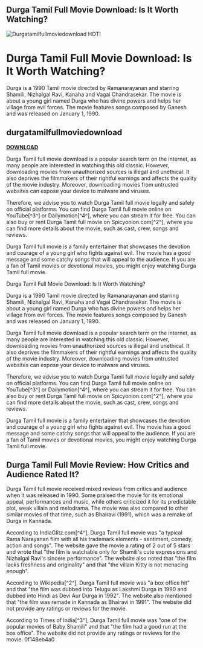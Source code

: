 ## Durga Tamil Full Movie Download: Is It Worth Watching?

 
![Durgatamilfullmoviedownload HOT!](https://img1.hotstarext.com/image/upload/f_auto,t_hcdl/sources/r1/cms/prod/old_images/MOVIE/9909/1000099909/1000099909-h)

 
# Durga Tamil Full Movie Download: Is It Worth Watching?
 
Durga is a 1990 Tamil movie directed by Ramanarayanan and starring Shamili, Nizhalgal Ravi, Kanaha and Vagai Chandrasekar. The movie is about a young girl named Durga who has divine powers and helps her village from evil forces. The movie features songs composed by Ganesh and was released on January 1, 1990.
 
## durgatamilfullmoviedownload


[**DOWNLOAD**](https://www.google.com/url?q=https%3A%2F%2Ftlniurl.com%2F2tL5MT&sa=D&sntz=1&usg=AOvVaw1bNPXGTVZ9rk1lzV8e3mjh)

 
Durga Tamil full movie download is a popular search term on the internet, as many people are interested in watching this old classic. However, downloading movies from unauthorized sources is illegal and unethical. It also deprives the filmmakers of their rightful earnings and affects the quality of the movie industry. Moreover, downloading movies from untrusted websites can expose your device to malware and viruses.
 
Therefore, we advise you to watch Durga Tamil full movie legally and safely on official platforms. You can find Durga Tamil full movie online on YouTube[^3^] or Dailymotion[^4^], where you can stream it for free. You can also buy or rent Durga Tamil full movie on Spicyonion.com[^2^], where you can find more details about the movie, such as cast, crew, songs and reviews.
 
Durga Tamil full movie is a family entertainer that showcases the devotion and courage of a young girl who fights against evil. The movie has a good message and some catchy songs that will appeal to the audience. If you are a fan of Tamil movies or devotional movies, you might enjoy watching Durga Tamil full movie.

Durga Tamil Full Movie Download: Is It Worth Watching?
 
Durga is a 1990 Tamil movie directed by Ramanarayanan and starring Shamili, Nizhalgal Ravi, Kanaha and Vagai Chandrasekar. The movie is about a young girl named Durga who has divine powers and helps her village from evil forces. The movie features songs composed by Ganesh and was released on January 1, 1990.
 
Durga Tamil full movie download is a popular search term on the internet, as many people are interested in watching this old classic. However, downloading movies from unauthorized sources is illegal and unethical. It also deprives the filmmakers of their rightful earnings and affects the quality of the movie industry. Moreover, downloading movies from untrusted websites can expose your device to malware and viruses.
 
Therefore, we advise you to watch Durga Tamil full movie legally and safely on official platforms. You can find Durga Tamil full movie online on YouTube[^3^] or Dailymotion[^4^], where you can stream it for free. You can also buy or rent Durga Tamil full movie on Spicyonion.com[^2^], where you can find more details about the movie, such as cast, crew, songs and reviews.
 
Durga Tamil full movie is a family entertainer that showcases the devotion and courage of a young girl who fights against evil. The movie has a good message and some catchy songs that will appeal to the audience. If you are a fan of Tamil movies or devotional movies, you might enjoy watching Durga Tamil full movie.
 
## Durga Tamil Full Movie Review: How Critics and Audience Rated It?
 
Durga Tamil full movie received mixed reviews from critics and audience when it was released in 1990. Some praised the movie for its emotional appeal, performances and music, while others criticized it for its predictable plot, weak villain and melodrama. The movie was also compared to other similar movies of that time, such as Bhairavi (1991), which was a remake of Durga in Kannada.
 
According to IndiaGlitz.com[^4^], Durga Tamil full movie was "a typical Rama Narayanan film with all his trademark elements - sentiment, comedy, action and songs". The website gave the movie a rating of 2 out of 5 stars and wrote that "the film is watchable only for Shamili's cute expressions and Nizhalgal Ravi's sincere performance". The website also noted that "the film lacks freshness and originality" and that "the villain Kitty is not menacing enough".
 
According to Wikipedia[^2^], Durga Tamil full movie was "a box office hit" and that "the film was dubbed into Telugu as Lakshmi Durga in 1990 and dubbed into Hindi as Devi Aur Durga in 1992". The website also mentioned that "the film was remade in Kannada as Bhairavi in 1991". The website did not provide any ratings or reviews for the movie.
 
According to Times of India[^3^], Durga Tamil full movie was "one of the popular movies of Baby Shamili" and that "the film had a good run at the box office". The website did not provide any ratings or reviews for the movie.
 0f148eb4a0
